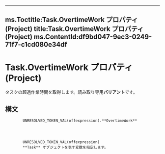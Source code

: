 

---
ms.Toctitle:Task.OvertimeWork プロパティ (Project)
title:Task.OvertimeWork プロパティ (Project)
ms.ContentId:df9bd047-9ec3-0249-71f7-c1cd080e34df
---
# Task.OvertimeWork プロパティ (Project)




タスクの超過作業時間を取得します。読み取り専用**バリアント**です。

## 構文

            UNRESOLVED_TOKEN_VAL(offexpression).**OvertimeWork**




            UNRESOLVED_TOKEN_VAL(offexpression)
            **Task** オブジェクトを表す変数を指定します。




